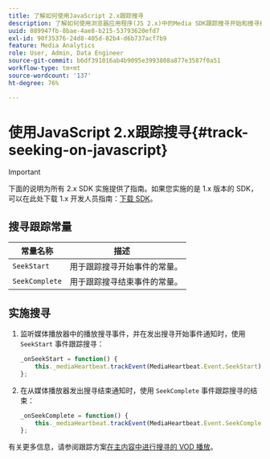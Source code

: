 ```yaml
---
title: 了解如何使用JavaScript 2.x跟踪搜寻
description: 了解如何使用浏览器应用程序(JS 2.x)中的Media SDK跟踪搜寻开始和搜寻结束事件。
uuid: 089947fb-8bae-4ae8-b215-53793620efd7
exl-id: 90f35376-24d8-405d-82b4-d6b737acf7b9
feature: Media Analytics
role: User, Admin, Data Engineer
source-git-commit: b6df391016ab4b9095e3993808a877e3587f0a51
workflow-type: tm+mt
source-wordcount: '137'
ht-degree: 76%

---
```


# 使用JavaScript 2.x跟踪搜寻{#track-seeking-on-javascript}

>[!IMPORTANT]
>
>下面的说明为所有 2.x SDK 实施提供了指南。如果您实施的是 1.x 版本的 SDK，可以在此处下载 1.x 开发人员指南：[下载 SDK](/help/sdk-implement/download-sdks.md)。

## 搜寻跟踪常量

| 常量名称 | 描述     |
|---|---|
| `SeekStart` | 用于跟踪搜寻开始事件的常量。 |
| `SeekComplete` | 用于跟踪搜寻结束事件的常量。 |

## 实施搜寻

1. 监听媒体播放器中的播放搜寻事件，并在发出搜寻开始事件通知时，使用 `SeekStart` 事件跟踪搜寻：

   ```js
   _onSeekStart = function() {
       this._mediaHeartbeat.trackEvent(MediaHeartbeat.Event.SeekStart);
   };
   ```

1. 在从媒体播放器发出搜寻结束通知时，使用 `SeekComplete` 事件跟踪搜寻的结束：

   ```js
   _onSeekComplete = function() {
       this._mediaHeartbeat.trackEvent(MediaHeartbeat.Event.SeekComplete);
   };
   ```

有关更多信息，请参阅跟踪方案[在主内容中进行搜寻的 VOD 播放](/help/sdk-implement/tracking-scenarios/vod-seeking.md)。
